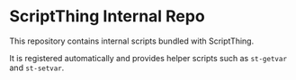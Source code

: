 # ScriptThing Internal Repo

This repository contains internal scripts bundled with ScriptThing.

It is registered automatically and provides helper scripts such as `st-getvar` and `st-setvar`.